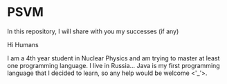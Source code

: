 # PSVM
In this repository, I will share with you my successes (if any)

Hi Humans

I am a 4th year student in Nuclear Physics and am trying to master at least one programming language.
I live in Russia...
Java is my first programming language that I decided to learn, so any help would be welcome <'_'>.
